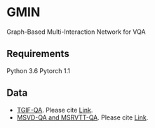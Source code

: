 # GMIN
Graph-Based Multi-Interaction Network for VQA

## Requirements
Python 3.6
Pytorch 1.1

## Data
- [TGIF-QA](https://github.com/YunseokJANG/tgif-qa). Please cite [Link](https://arxiv.org/abs/1704.04497).
- [MSVD-QA and MSRVTT-QA](https://github.com/xudejing/video-question-answering). Please cite [Link](https://dl.acm.org/doi/pdf/10.1145/3123266.3123427).
